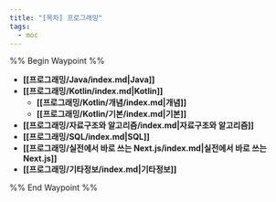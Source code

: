 ```yaml
---
title: "[목차] 프로그래밍"
tags:
  - moc
---
```

%% Begin Waypoint %%
- **[[프로그래밍/Java/index.md|Java]]**
- **[[프로그래밍/Kotlin/index.md|Kotlin]]**
	- **[[프로그래밍/Kotlin/개념/index.md|개념]]**
	- **[[프로그래밍/Kotlin/기본/index.md|기본]]**
- **[[프로그래밍/자료구조와 알고리즘/index.md|자료구조와 알고리즘]]**
- **[[프로그래밍/SQL/index.md|SQL]]**
- **[[프로그래밍/실전에서 바로 쓰는 Next.js/index.md|실전에서 바로 쓰는 Next.js]]**
- **[[프로그래밍/기타정보/index.md|기타정보]]**

%% End Waypoint %%